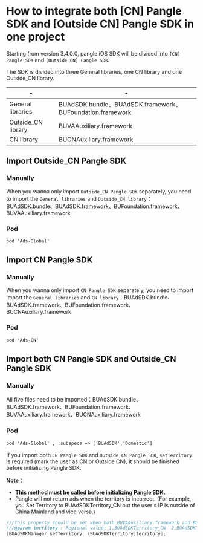 
# How to integrate both [CN] Pangle SDK and [Outside CN] Pangle SDK in one project

Starting from version 3.4.0.0, pangle iOS SDK will be divided into `[CN] Pangle SDK` and `[Outside CN] Pangle SDK`.

The SDK is divided into three General libraries, one CN library and one Outside_CN library.

| -| - |
|---------------------|------------------------------------------------------------|
| General libraries   | BUAdSDK.bundle、BUAdSDK.framework、BUFoundation.framework  |
| Outside_CN library  | BUVAAuxiliary.framework                                    |
| CN library          | BUCNAuxiliary.framework                                    |



## Import Outside_CN Pangle SDK
### Manually
When you wanna only import `Outside_CN Pangle SDK` separately, you need to import the `General libraries` and `Outside_CN library`：BUAdSDK.bundle、BUAdSDK.framework、BUFoundation.framework、BUVAAuxiliary.framework
### Pod
```xml
pod 'Ads-Global'
```

## Import CN Pangle SDK
### Manually
When you wanna only import `CN Pangle SDK` separately, you need to import import the `General libraries` and `CN library`：BUAdSDK.bundle、BUAdSDK.framework、BUFoundation.framework、BUCNAuxiliary.framework
### Pod
```xml
pod 'Ads-CN'
```

## Import both CN Pangle SDK and Outside_CN Pangle SDK
### Manually
All five files need to be imported：BUAdSDK.bundle、BUAdSDK.framework、BUFoundation.framework、BUVAAuxiliary.framework、BUCNAuxiliary.framework

### Pod
```xml
pod 'Ads-Global' , :subspecs => ['BUAdSDK','Domestic'] 
```
If you import both `CN Pangle SDK` and `Outside_CN Pangle SDK`, `setTerritory` is required (mark the user as CN or Outside CN), it should be finished before initializing Pangle SDK.

**Note**：
- **This method must be called before initializing Pangle SDK.**
- Pangle will not return ads when the territory is incorrect. (For example, you Set Territory to BUAdSDKTerritory_CN but the user's IP is outside of China Mainland and vice versa.)

```objective-c
///This property should be set when both BUVAAuxiliary.framework and BUCNAuxiliary.framework are imported in your project, otherwise it does not need to be set. You must set Territory before set APPID.
///@param territory : Regional value: 1.BUAdSDKTerritory_CN  2.BUAdSDKTerritory_NO_CN
[BUAdSDKManager setTerritory: (BUAdSDKTerritory)territory];
```


